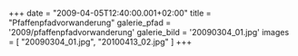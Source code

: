 +++
date = "2009-04-05T12:40:00.001+02:00"
title = "Pfaffenpfadvorwanderung"
galerie_pfad = '2009/pfaffenpfadvorwanderung'
galerie_bild = '20090304_01.jpg'
images = [
  "20090304_01.jpg",
  "20100413_02.jpg"
]
+++

